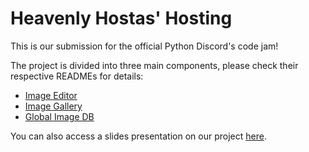 # Heavenly Hostas' Hosting

This is our submission for the official Python Discord's code jam!

The project is divided into three main components, please check their respective READMEs for details:
- [Image Editor](https://github.com/heavenly-hostas-hosting/HHH/tree/main/packages/editor)
- [Image Gallery](https://github.com/heavenly-hostas-hosting/HHH/tree/main/packages/gallery)
- [Global Image DB](https://github.com/heavenly-hostas-hosting/HHH/tree/main/packages/backend)

You can also access a slides presentation on our project [here](https://docs.google.com/presentation/d/1ngL511CRSySNVy05QM7rpqqBGVEvdEtr4sJroFdb_BI/edit?usp=sharing).
